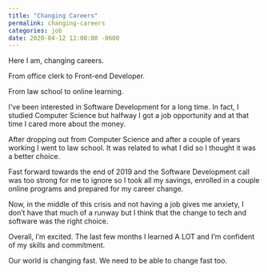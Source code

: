 ```yaml
---
title: "Changing Careers"
permalink: changing-careers
categories: job
date: 2020-04-12 12:00:00 -0600
---
```


Here I am, changing careers.

From office clerk to Front-end Developer.

From law school to online learning.

I’ve been interested in Software Development for a long time. In fact, I studied Computer Science but halfway I got a job opportunity and at that time I cared more about the money.

After dropping out from Computer Science and after a couple of years working I went to law school. It was related to what I did so I thought it was a better choice.

Fast forward towards the end of 2019 and the Software Development call was too strong for me to ignore so I took all my savings, enrolled in a couple online programs and prepared for my career change.

Now, in the middle of this crisis and not having a job gives me anxiety, I don’t have that much of a runway but I think that the change to tech and software was the right choice.

Overall, I’m excited. The last few months I learned A LOT and I’m confident of my skills and commitment.

Our world is changing fast. We need to be able to change fast too.
